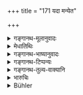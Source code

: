 +++
title = "171 यदा मन्येत"

+++

<details><summary>गङ्गानथ-मूलानुवादः</summary>

When he thinks that his own army is happy and strong in condition, and that of the enemy is the reverse, then shall he march against the enemy—(171)
</details>

<details><summary>मेधातिथिः</summary>

**भावो** हर्षपोषकारणम् । बहुना धनेन संविभक्तता कृष्यादिकर्माणि फलितान्य् एषाम् इत्यादि हर्षपोषयोः कारणम् । **बलं** हस्त्यश्वरथपादातम् । **परस्य यदा विपरीतं तदा** शत्रुं **प्रति यायाद्** अभिषेणयेच् छत्रुम् इत्य् अर्थः । न विग्रहकारणान्य् एव यानकारणानि, किं तर्हि तान्य् अपि अपचयश् च हर्षपोषयोः परस्य प्रकृतीनाम् ॥ ७.१७१ ॥
</details>

<details><summary>गङ्गानथ-भाष्यानुवादः</summary>

‘*Condition*’—is the cause of happiness and strength; *e.g*. having received much wealth, the harvest having been good, and so forth are the causes that are conducive to happiness and strength. ‘*Army*’— consisting of elephants, horses and foot-soldiers.

‘*And that of the enemy is the reverse*’,—‘*then shall he march against the enemy*’—*i.e*., attack him. The causes that prompt actual marching against the enemy are not the same that lead the king to make war; in fact, these latter, as also the loss of happiness and strength of the enemy’s people, are the causes that should prompt actual marching.—(171)
</details>

<details><summary>गङ्गानथ-टिप्पन्यः</summary>

*Cf*. Kāmandaka, 10.26.

This verse is quoted in *Vīramitrodaya*, (Rājanīti, p. 327).
</details>

<details><summary>गङ्गानथ-तुल्य-वाक्यानि</summary>

*Viṣṇudharmottara* (Vīramitrodaya-Rājanīti, p. 327).—‘When a king finds
himself stronger than another, he shall declare war on him. He shall
undertake the march when he finds that it would bring him much gain.’

*Yājñavalkya* (1.347).—‘The king shall march against another kingdom
when it is full of crops, and the king thereof is weak, while the
attacking king himself has his men and conveyances fit.’
</details>

<details><summary>भारुचिः</summary>

प्रहृष्टपुष्टैः स्वकेवलकारणतः परस्य च विपरीते [सति] विगृह्य संधाय वा यायात् ॥ ७.१७१ ॥
</details>

<details><summary>Bühler</summary>

171	When he knows his own army to be cheerful in disposition and strong, and (that) of his enemy the reverse, then let him march against his foe.
</details>
